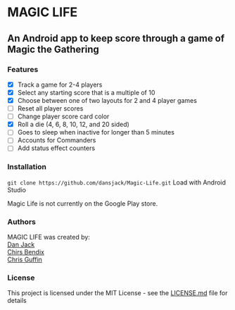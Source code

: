 # MAGIC LIFE
## An Android app to keep score through a game of Magic the Gathering
### Features
* [x] Track a game for 2-4 players
* [x] Select any starting score that is a multiple of 10
* [x] Choose between one of two layouts for 2 and 4 player games
* [ ] Reset all player scores
* [ ] Change player score card color
* [x] Roll a die (4, 6, 8, 10, 12, and 20 sided)
* [ ] Goes to sleep when inactive for longer than 5 minutes
* [ ] Accounts for Commanders
* [ ] Add status effect counters 

### Installation
```git clone https://github.com/dansjack/Magic-Life.git```
Load with Android Studio

Magic Life is not currently on the Google Play store.

### Authors
MAGIC LIFE was created by:  
[Dan Jack](https://github.com/dansjack)  
[Chirs Bendix](https://github.com/neonsigh)  
[Chris Guffin](https://github.com/Chris-Guffin)


### License
This project is licensed under the MIT License - see the [LICENSE.md](https://github.com/dansjack/MTGLifeTracker/blob/master/LICENSE) file for details
